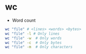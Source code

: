 # wc

- Word count

```sh
wc "file" # <lines> <words> <bytes>
wc "file" -l # Only lines
wc "file" -w  # Only words
wc "file" -c  # Only bytes
wc "file" -m  # Only characters
```
